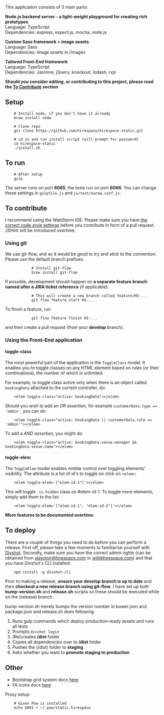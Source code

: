 This application consists of 3 main parts:
 
**Node.js backend server - a light-weight playground for creating rich prototypes**<br>
Language: TypeScript<br>
Dependencies: express, expect.js, mocha, node.js

**Custom Sass framework + image assets**<br>
Language: Sass<br>
Dependencies: image assets in /images

**Tailored Front-End framework**<br>
Language: TypeScript<br>
Dependencies: Jasmine, jQuery, knockout, lodash, rxjs

**Should you consider editing, or contributing to this project, please read the [To Contribute](#contributing) section**

## Setup

        # Install node, if you don't have it already
        brew install node
        
        # Clone repo
        git clone https://github.com/hirespace/hirespace-static.git
        
        # cd in and run install script (will prompt for password)
        cd hirespace-static
        ./install.sh

## To run

        # After setup
        gulp
        
The server runs on port **6065**, the tests run on port **6066**.
You can change these settings in ```gulpfile.js``` and ```js/test/karma.conf.js```.

## <a name="contributing"></a>To contribute

I recommend using the WebStorm IDE. Please make sure you have
[the correct code style settings](https://github.com/slavomirvojacek/useful/tree/master/JetBrains)
before you contribute in form of a pull request. JSHint will be introduced overtime.

### Using git

We use git-flow, and so it would be good to try and stick to the convention. Please use the default branch prefixes.

                # Install git-flow
                brew install git-flow

If possible, development should happen on **a separate feature branch named after a JIRA ticket reference** (if applicable).

                # This will create a new branch called feature/HS-...
                git flow feature start HS-...

To finish a feature, run

                git flow feature finish HS-...

and then create a pull request (from your **develop** branch).

### Using the Front-End application

#### toggle-class

The most powerful part of the application is the ```ToggleClass``` model. It enables you to toggle classes on any HTML
element based on rules (or their combinations), the number of which is unlimited.

For example, to toggle class active only when there is an object called ```bookingData``` attached to the current
controller, do:

        <elem toggle-class="active: bookingData"></elem>
        
Should you wish to add an *OR assertion*, for example ```customerData.type == 'admin'```, you can do:

        <elem toggle-class="active: bookingData || customerData.role == 'admin'"></elem>
        
To add a *AND assertion*, you might do:

        <elem toggle-class="active: bookingData.venue.manager && bookingData.venue.name"></elem>

#### toggle-elem

The ```ToggleElem``` model enables nimble control over toggling elements' visibility. The attribute is a list of id's
to toggle on click on ```<elem>```:

        <elem toggle-elem='["elem-id-1"]'></elem>
        
This will toggle ```.is-hidden``` class on #elem-id-1. To toggle more elements, simply add them to the list:

        <elem toggle-elem='["elem-id-1", "elem-id-2"]'></elem>

**More features to be documented overtime.**

## To deploy

There are a couple of things you need to do before you can perform a release. First off, please take a few moments to
familiarise yourself with [Divshot](http://docs.divshot.com/guides/getting-started). Secondly, make sure you have the
correct admin rights (can be obtained from slavomir@hirespace.com or will@hirespace.com) and that you have Divshot's
CLI installed:

        npm install -g divshot-cli
        
Prior to making a release, **ensure your develop branch is up to date** and then **checkout a new release branch using
git-flow**. I have set up both **bump-version.sh** and **release.sh** scripts so these should be executed while on the
(release) branch.

bump-version.sh merely bumps the version number in bower.json and package.json and release.sh does following:

1. Runs gulp commands which deploy production-ready assets and runs all tests
2. Prompts ```divshot login```
3. (Re)creates **/dist** folder
4. Copies all dependencies over to **/dist** folder
5. Pushes the (/dist) folder to **staging**
6. Asks whether you want to **promote staging to production**

## Other

- Bootstrap grid system docs [here](http://getbootstrap.com/css/#grid)
- FA icons docs [here](http://fortawesome.github.io/Font-Awesome/icons/)

Proxy setup:

        # Given Pow is installed
        echo 6065 > ~/.pow/static.hirespace